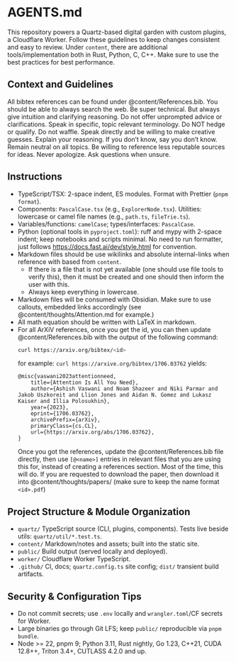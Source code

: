 # AGENTS.md

This repository powers a Quartz-based digital garden with custom plugins, a Cloudflare Worker. Follow these guidelines to keep changes consistent and easy to review.
Under `content`, there are additional tools/implementation both in Rust, Python, C, C++. Make sure to use the best practices for best performance.

## Context and Guidelines

All bibtex references can be found under @content/References.bib.
You should be able to always search the web. Be super technical. But always give intuition and clarifying reasoning. Do not offer unprompted advice or clarifications. Speak in specific, topic relevant terminology. Do NOT hedge or qualify. Do not waffle. Speak directly and be willing to make creative guesses. Explain your reasoning. If you don’t know, say you don’t know. Remain neutral on all topics. Be willing to reference less reputable sources for ideas. Never apologize. Ask questions when unsure.

## Instructions

- TypeScript/TSX: 2-space indent, ES modules. Format with Prettier (`pnpm format`).
- Components: `PascalCase.tsx` (e.g., `ExplorerNode.tsx`). Utilities: lowercase or camel file names (e.g., `path.ts`, `fileTrie.ts`).
- Variables/functions: `camelCase`; types/interfaces: `PascalCase`.
- Python (optional tools in `pyproject.toml`): ruff and mypy with 2-space indent; keep notebooks and scripts minimal. No need to run formatter, just follows https://docs.fast.ai/dev/style.html for convention.
- Markdown files should be use wikilinks and absolute internal-links when reference with based from `content`.
  - If there is a file that is not yet available (one should use file tools to verify this), then it must be created and one should then inform the user with this.
  - Always keep everything in lowercase.
- Markdown files will be consumed with Obsidian. Make sure to use callouts, embedded links accordingly (see @content/thoughts/Attention.md for example.)
- All math equation should be written with LaTeX in markdown.
- For all ArXiV references, once you get the id, you can then update @content/References.bib with the output of the following command:
  ```bash
  curl https://arxiv.org/bibtex/<id>
  ```
  for example: `curl https://arxive.org/bibtex/1706.03762` yields:
  ```text
  @misc{vaswani2023attentionneed,
      title={Attention Is All You Need},
      author={Ashish Vaswani and Noam Shazeer and Niki Parmar and Jakob Uszkoreit and Llion Jones and Aidan N. Gomez and Lukasz Kaiser and Illia Polosukhin},
      year={2023},
      eprint={1706.03762},
      archivePrefix={arXiv},
      primaryClass={cs.CL},
      url={https://arxiv.org/abs/1706.03762},
  }
  ```
  Once you got the references, update the @content/References.bib file directly, then use `[@<name>]` entries in relevant files that you are using this for, instead of creating a references section.
  Most of the time, this will do. If you are requested to download the paper, then download it into @content/thoughts/papers/ (make sure to keep the name format `<id>.pdf`)

## Project Structure & Module Organization

- `quartz/` TypeScript source (CLI, plugins, components). Tests live beside utils: `quartz/util/*.test.ts`.
- `content/` Markdown/notes and assets; built into the static site.
- `public/` Build output (served locally and deployed).
- `worker/` Cloudflare Worker TypeScript.
- `.github/` CI, docs; `quartz.config.ts` site config; `dist/` transient build artifacts.

## Security & Configuration Tips

- Do not commit secrets; use `.env` locally and `wrangler.toml`/CF secrets for Worker.
- Large binaries go through Git LFS; keep `public/` reproducible via `pnpm bundle`.
- Node >= 22, pnpm 9; Python 3.11, Rust nightly, Go 1.23, C++21, CUDA 12.8++, Triton 3.4+, CUTLASS 4.2.0 and up.

